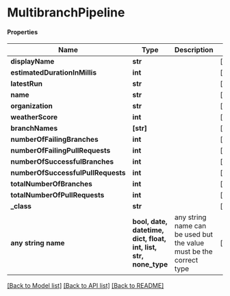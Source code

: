 # MultibranchPipeline

#### Properties
Name | Type | Description | Notes
------------ | ------------- | ------------- | -------------
**displayName** | **str** |  | [optional] 
**estimatedDurationInMillis** | **int** |  | [optional] 
**latestRun** | **str** |  | [optional] 
**name** | **str** |  | [optional] 
**organization** | **str** |  | [optional] 
**weatherScore** | **int** |  | [optional] 
**branchNames** | **[str]** |  | [optional] 
**numberOfFailingBranches** | **int** |  | [optional] 
**numberOfFailingPullRequests** | **int** |  | [optional] 
**numberOfSuccessfulBranches** | **int** |  | [optional] 
**numberOfSuccessfulPullRequests** | **int** |  | [optional] 
**totalNumberOfBranches** | **int** |  | [optional] 
**totalNumberOfPullRequests** | **int** |  | [optional] 
**_class** | **str** |  | [optional] 
**any string name** | **bool, date, datetime, dict, float, int, list, str, none_type** | any string name can be used but the value must be the correct type | [optional]

[[Back to Model list]](../README.md#documentation-for-models) [[Back to API list]](../README.md#documentation-for-api-endpoints) [[Back to README]](../README.md)

